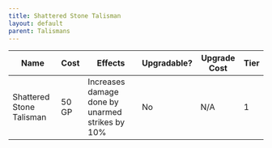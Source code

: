 ```yaml
---
title: Shattered Stone Talisman
layout: default
parent: Talismans
---
```


| Name                     | Cost  | Effects                                         | Upgradable? | Upgrade Cost | Tier |
| ------------------------ | ----- | ----------------------------------------------- | ----------- | ------------ | ---- |
| Shattered Stone Talisman | 50 GP | Increases damage done by unarmed strikes by 10% | No          | N/A          | 1    |
